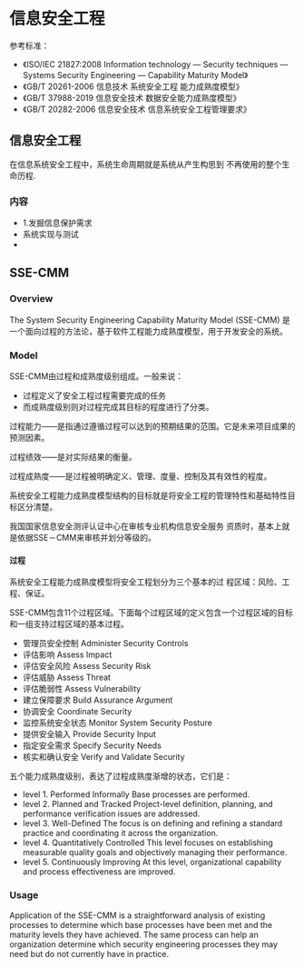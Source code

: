 # 信息安全工程

参考标准：
- 《ISO/IEC 21827:2008 Information technology — Security techniques — Systems Security Engineering — Capability Maturity Model》
- 《GB/T 20261-2006	信息技术 系统安全工程 能力成熟度模型》
- 《GB/T 37988-2019	信息安全技术 数据安全能力成熟度模型》
- 《GB/T 20282-2006	信息安全技术 信息系统安全工程管理要求》

## 信息安全工程

在信息系统安全工程中，系统生命周期就是系统从产生构思到
不再使用的整个生命历程.

### 内容
- 1.发掘信息保护需求
- 系统实现与测试
- 
## SSE-CMM

### Overview
The System Security Engineering Capability Maturity Model (SSE-CMM) 是一个面向过程的方法论，基于软件工程能力成熟度模型，用于开发安全的系统。


### Model

SSE-CMM由过程和成熟度级别组成。一般来说：
- 过程定义了安全工程过程需要完成的任务
- 而成熟度级别则对过程完成其目标的程度进行了分类。


过程能力——是指通过遵循过程可以达到的预期结果的范围。它是未来项目成果的预测因素。

过程绩效——是对实际结果的衡量。

过程成熟度——是过程被明确定义、管理、度量、控制及其有效性的程度。

系统安全工程能力成熟度模型结构的目标就是将安全工程的管理特性和基础特性目标区分清楚。

我国国家信息安全测评认证中心在审核专业机构信息安全服务
资质时，基本上就是依据SSE－CMM来审核并划分等级的。


#### 过程

系统安全工程能力成熟度模型将安全工程划分为三个基本的过
程区域：风险、工程、保证。

SSE-CMM包含11个过程区域。下面每个过程区域的定义包含一个过程区域的目标和一组支持过程区域的基本过程。

- 管理员安全控制 Administer Security Controls
- 评估影响 Assess Impact
- 评估安全风险 Assess Security Risk
- 评估威胁 Assess Threat
- 评估脆弱性 Assess Vulnerability
- 建立保障要求 Build Assurance Argument
- 协调安全 Coordinate Security
- 监控系统安全状态 Monitor System Security Posture
- 提供安全输入 Provide Security Input
- 指定安全需求 Specify Security Needs
- 核实和确认安全 Verify and Validate Security

五个能力成熟度级别，表达了过程成熟度渐增的状态，它们是：
- level 1. Performed Informally Base processes are performed.
- level 2. Planned and Tracked Project-level definition, planning, and performance verification issues are addressed.
- level 3. Well-Defined The focus is on defining and refining a standard practice and coordinating it across the organization.
- level 4. Quantitatively Controlled This level focuses on establishing measurable quality goals and objectively managing their performance.
- level 5. Continuously Improving At this level, organizational capability and process effectiveness are improved.


### Usage
Application of the SSE-CMM is a straightforward analysis of existing processes to determine which base
processes have been met and the maturity levels they have achieved. The same process can help an
organization determine which security engineering processes they may need but do not currently have in
practice.